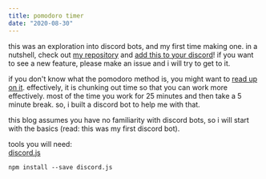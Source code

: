 ```yaml
---
title: pomodoro timer
date: "2020-08-30"
---
```


this was an exploration into discord bots, and my first time making one. in a nutshell, check out [my repository](https://github.com/theheckle/tanatimer) and [add this to your discord](https://discord.com/oauth2/authorize?client_id=746124476122398751&permissions=2048&scope=bot)! if you want to see a new feature, please make an issue and i will try to get to it. 

if you don't know what the pomodoro method is, you might want to [read up on it](https://en.wikipedia.org/wiki/Pomodoro_Technique). effectively, it is chunking out time so that you can work more effectively. most of the time you work for 25 minutes and then take a 5 minute break. so, i built a discord bot to help me with that.

this blog assumes you have no familiarity with discord bots, so i will start with the basics (read: this was my first discord bot).

tools you will need:\
[discord.js](https://www.npmjs.com/package/discord.js)
```
npm install --save discord.js
```